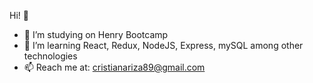Hi! 👋

- 🔭 I’m studying on Henry Bootcamp
- 🌱 I’m learning React, Redux, NodeJS, Express, mySQL among other technologies
- 📫 Reach me at: cristianariza89@gmail.com
